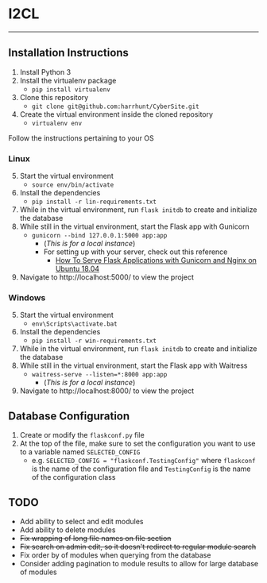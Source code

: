 # I2CL

---
## Installation Instructions
1. Install Python 3
2. Install the virtualenv package
    - `pip install virtualenv`
3. Clone this repository
    - `git clone git@github.com:harrhunt/CyberSite.git`
4. Create the virtual environment inside the cloned repository
    - `virtualenv env`

Follow the instructions pertaining to your OS

### Linux
5. Start the virtual environment
    - `source env/bin/activate`
6. Install the dependencies
    - `pip install -r lin-requirements.txt`
7. While in the virtual environment, run `flask initdb` to create and initialize the database
8. While still in the virtual environment, start the Flask app with Gunicorn 
   - `gunicorn --bind 127.0.0.1:5000 app:app`
      - (*This is for a local instance*)
      - For setting up with your server, check out this reference 
        - [How To Serve Flask Applications with Gunicorn and Nginx on Ubuntu 18.04](https://www.digitalocean.com/community/tutorials/how-to-serve-flask-applications-with-gunicorn-and-nginx-on-ubuntu-18-04)
9. Navigate to http://localhost:5000/ to view the project

### Windows
5. Start the virtual environment
    - `env\Scripts\activate.bat`
6. Install the dependencies
    - `pip install -r win-requirements.txt`
7. While in the virtual environment, run `flask initdb` to create and initialize the database
8. While still in the virtual environment, start the Flask app with Waitress 
    - `waitress-serve --listen=*:8000 app:app`
        - (*This is for a local instance*)
9. Navigate to http://localhost:8000/ to view the project

## Database Configuration
1. Create or modify the `flaskconf.py` file
2. At the top of the file, make sure to set the configuration you want to use to a variable named `SELECTED_CONFIG`
   - e.g. `SELECTED_CONFIG = "flaskconf.TestingConfig"` where `flaskconf` is the name of the configuration file and `TestingConfig` is the name of the configuration class

## TODO
- Add ability to select and edit modules
- Add ability to delete modules
- ~~Fix wrapping of long file names on file section~~
- ~~Fix search on admin edit, so it doesn't redirect to regular module search~~
- Fix order by of modules when querying from the database
- Consider adding pagination to module results to allow for large database of modules